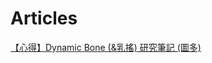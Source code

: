 # Articles

[【心得】Dynamic Bone (&乳搖) 研究筆記 (圖多)](https://forum.gamer.com.tw/C.php?bsn=60602&snA=2943)
